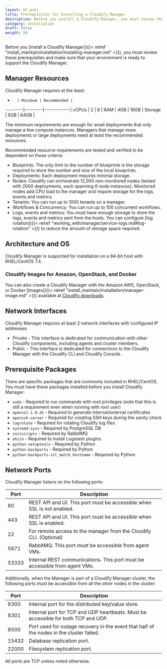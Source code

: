 ```yaml
---
layout: bt_wiki
title: Prerequisites for Installing a Cloudify Manager
description: Before you install a Cloudify Manager, you must review these prerequisites and make sure that your environment is ready to support the Cloudify Manager.
category: Installation
draft: false
weight: 50
---
```

Before you [install a Cloudify Manager]({{< relref "install_maintain/installation/installing-manager.md" >}}), you must review these prerequisites and make sure that your environment is ready to support the Cloudify Manager.

## Manager Resources

Cloudify Manager requires at the least:

 -       | Minimum | Recommended |
---------|---------|-------------|
 vCPUs   | 2       | 8           |
 RAM     | 4GB     | 16GB        |
 Storage | 5GB     | 64GB        |

The minimum requirements are enough for small deployments that only manage a few compute instances. Managers that manage more deployments or large deployments need at least the recommended resources.

Recommended resource requirements are tested and verified to be dependent on these criteria:

* Blueprints: The only limit to the number of blueprints is the storage required to store the number and size of the local blueprints.
* Deployments: Each deployment requires minimal storage.
* Nodes: Cloudify can orchestrate 12,000 non-monitored nodes (tested with 2000 deployments, each spanning 6 node instances). Monitored nodes add CPU load to the manager and require storage for the logs, events and metrics.
* Tenants: You can run up to 1000 tenants on a manager.
* Workflows & Concurrency: You can run up to 100 concurrent workflows.
* Logs, events and metrics: You must have enough storage to store the logs, events and metrics sent from the hosts. You can configure [log rotation]({{< relref "working_with/manager/service-logs.md#log-rotation" >}}) to reduce the amount of storage space required.

## Architecture and OS

Cloudify Manager is supported for installation on a 64-bit host with RHEL/CentOS 7.4.

### Cloudify Images for Amazon, OpenStack, and Docker
You can also create a Cloudify Manager with the Amazon AWS, OpenStack, or Docker [images]({{< relref "install_maintain/installation/manager-image.md" >}}) available at [Cloudify downloads]( https://cloudify.co/download/ ).

## Network Interfaces

Cloudify Manager requires at least 2 network interfaces with configured IP addresses:

* Private - This interface is dedicated for communication with other Cloudify components, including agents and cluster members.
* Public - This interface is dedicated for connections to the Cloudify Manager with the Cloudify CLI and Cloudify Console.

## Prerequisite Packages

There are specific packages that are commonly included in RHEL/CentOS. You must have these packages installed before you install Cloudify Manager:

* `sudo` - Required to run commands with root privileges (note that this is still a requirement even when running with root user)
* `openssl-1.0.2k` - Required to generate internal/external certificates
* `openssh-server` - Required for creating SSH keys during the sanity check
* `logrotate` - Required for rotating Cloudify log files
* `systemd-sysv` - Required by PostgreSQL DB
* `initscripts` - Required by RabbitMQ
* `which` - Required to install Logstash plugins
* `python-setuptools` - Required by Python
* `python-backports` - Required by Python
* `python-backports-ssl_match_hostname` - Required by Python

## Network Ports

Cloudify Manager listens on the following ports:

 Port   | Description
--------|--------------
 80     | REST API and UI. This port must be accessible when SSL is not enabled.
 443    | REST API and UI. This port must be accessible when SSL is enabled.
 22     | For remote access to the manager from the Cloudify CLI. (Optional)
 5671   | RabbitMQ. This port must be accessible from agent VMs.
 53333  | Internal REST communications. This port must be accessible from agent VMs.

Additionally, when the Manager is part of a Cloudify Manager cluster, the following ports must be accessible from all the other nodes in the cluster:

 Port   | Description
 -------|--------------
 8300   | Internal port for the distributed key/value store.
 8301   | Internal port for TCP and UDP heartbeats. Must be accessible for both TCP and UDP.
 8500   | Port used for outage recovery in the event that half of the nodes in the cluster failed.
 15432  | Database replication port.
 22000  | Filesystem replication port.

All ports are TCP unless noted otherwise.
